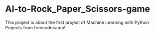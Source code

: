 # AI-to-Rock_Paper_Scissors-game

This project is about the first project of Machine Learning with Python Projects from freecodecamp! 
